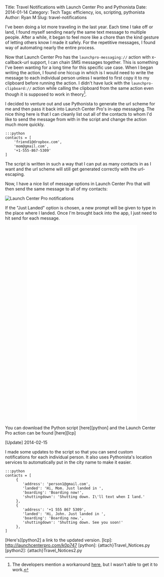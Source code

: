 Title: Travel Notifications with Launch Center Pro and Pythonista
Date: 2014-01-14
Category: Tech
Tags: efficiency, ios, scripting, pythonista
Author: Ryan M
Slug: travel-notifications

I've been doing a lot more traveling in the last year. Each time I take off or land, I found myself sending nearly the same text message to multiple people. After a while, it began to feel more like a chore than the kind gesture of letting others know I made it safely. For the repetitive messages, I found  way of automating nearly the entire process.
<!-- PELICAN_END_SUMMARY -->  

Now that Launch Center Pro has the `launchpro-messaging://` action with x-callback-url support, I can chain SMS messages together. This is something I've been wanting for a long time for this specific use case. When I began writing the action, I found one hiccup in which is I would need to write the message to each individual person unless I wanted to first copy it to my clipboard before running the action. I didn't have luck with the `launchpro-clipboard://` action while calling the clipboard from the same action even though it is supposed to work in theory[^1].

I decided to venture out and use Pythonista to generate the url scheme for me and then pass it back into Launch Center Pro's in-app messaging. The nice thing here is that I can cleanly list out all of the contacts to whom I'd like to send the message from with in the script and change the action much more quickly.
	
	:::python
	contacts = [
		'friend1@dropbox.com',
		'mom@gmail.com',
		'+1-555-867-5309'
	]

The script is written in such a way that I can put as many contacts in as I want and the url scheme will still get generated correctly with the url-escaping. 

Now, I have a nice list of message options in Launch Center Pro that will then send the same message to all of my contacts:

![Launch Center Pro notifications]({attach}lcp_notifications.png)

If the "Just Landed" option is chosen, a new prompt will be given to type in the place where I landed. Once I'm brought back into the app, I just need to hit send for each message.

<span style="text-align: center; display: block;">
<iframe src="//player.vimeo.com/video/84171813?title=0&amp;byline=0&amp;portrait=0" width="361" height="642" frameborder="0" webkitallowfullscreen mozallowfullscreen allowfullscreen></iframe>
</span>


You can download the Python script [here][python] and the Launch Center Pro action can be found [here][lcp]

\[Update\] 2014-02-15  

I made some updates to the script so that you can send custom notifications for each individual person. It also uses Pythonista's location services to automatically put in the city name to make it easier.

    :::python
    contacts = [
         {
            'address': 'person1@gmail.com',
            'landed': 'Hi, Mom. Just landed in ',
            'boarding': 'Boarding now!',
            'shuttingdown': 'Shutting down. I\'ll text when I land.'
         },
         {
            'address': '+1 555 867 5309',
            'landed': 'Hi, John. Just landed in ',
            'boarding': 'Boarding now.',
            'shuttingdown': 'Shutting down. See you soon!'
         },
    ]

[Here's][python2] a link to the updated version.
[lcp]: http://launchcenterpro.com/k0p747
[python]: {attach}Travel_Notices.py
[python2]: {attach}Travel_Notices2.py

[^1]: The developers mention a workaround [here](http://help.contrast.co/hc/en-us/articles/200611883-x-callback-url-Support), but I wasn't able to get it to work.
